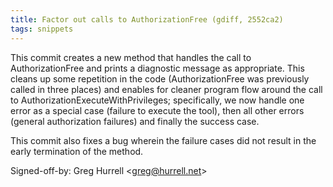 ```yaml
---
title: Factor out calls to AuthorizationFree (gdiff, 2552ca2)
tags: snippets
---
```


This commit creates a new method that handles the call to AuthorizationFree and prints a diagnostic message as appropriate. This cleans up some repetition in the code (AuthorizationFree was previously called in three places) and enables for cleaner program flow around the call to AuthorizationExecuteWithPrivileges; specifically, we now handle one error as a special case (failure to execute the tool), then all other errors (general authorization failures) and finally the success case.

This commit also fixes a bug wherein the failure cases did not result in the early termination of the method.

Signed-off-by: Greg Hurrell &lt;greg@hurrell.net&gt;
